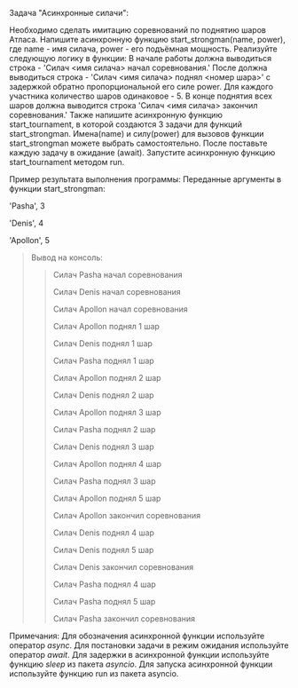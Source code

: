 Задача "Асинхронные силачи":

Необходимо сделать имитацию соревнований по поднятию шаров Атласа.
Напишите асинхронную функцию start_strongman(name, power), где name - имя силача, power - его подъёмная мощность.
Реализуйте следующую логику в функции:
В начале работы должна выводиться строка - 'Силач <имя силача> начал соревнования.'
После должна выводиться строка - 'Силач <имя силача> поднял <номер шара>' с задержкой обратно пропорциональной его 
силе power. Для каждого участника количество шаров одинаковое - 5.
В конце поднятия всех шаров должна выводится строка 'Силач <имя силача> закончил соревнования.'
Также напишите асинхронную функцию start_tournament, в которой создаются 3 задачи для функций start_strongman.
Имена(name) и силу(power) для вызовов функции start_strongman можете выбрать самостоятельно.
После поставьте каждую задачу в ожидание (await).
Запустите асинхронную функцию start_tournament методом run.

Пример результата выполнения программы:
Переданные аргументы в функции start_strongman:

'Pasha', 3

'Denis', 4

'Apollon', 5

> Вывод на консоль:
>>Силач Pasha начал соревнования
>>
>>Силач Denis начал соревнования
>>
>>Силач Apollon начал соревнования
>>
>>Силач Apollon поднял 1 шар
>>
>>Силач Denis поднял 1 шар
>>
>>Силач Pasha поднял 1 шар
>>
>>Силач Apollon поднял 2 шар
>>
>>Силач Denis поднял 2 шар
>>
>>Силач Apollon поднял 3 шар
>>
>>Силач Pasha поднял 2 шар
>>
>>Силач Denis поднял 3 шар
>>
>>Силач Apollon поднял 4 шар
>>
>>Силач Pasha поднял 3 шар
>>
>>Силач Apollon поднял 5 шар
>>
>>Силач Apollon закончил соревнования
>>
>>Силач Denis поднял 4 шар
>>
>>Силач Denis поднял 5 шар
>>
>>Силач Denis закончил соревнования
>>
>>Силач Pasha поднял 4 шар
>>
>>Силач Pasha поднял 5 шар
>>
>>Силач Pasha закончил соревнования

Примечания:
Для обозначения асинхронной функции используйте оператор _async_.
Для постановки задачи в режим ожидания используйте оператор _await_.
Для задержки в асинхронной функции используйте функцию _sleep_ из пакета _asyncio_.
Для запуска асинхронной функции используйте функцию run из пакета asyncio.
